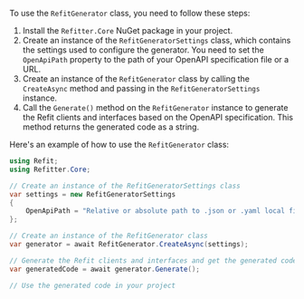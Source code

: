 To use the `RefitGenerator` class, you need to follow these steps:

1. Install the `Refitter.Core` NuGet package in your project.
2. Create an instance of the `RefitGeneratorSettings` class, which contains the settings used to configure the generator. You need to set the `OpenApiPath` property to the path of your OpenAPI specification file or a URL.
3. Create an instance of the `RefitGenerator` class by calling the `CreateAsync` method and passing in the `RefitGeneratorSettings` instance.
4. Call the `Generate()` method on the `RefitGenerator` instance to generate the Refit clients and interfaces based on the OpenAPI specification. This method returns the generated code as a string.

Here's an example of how to use the `RefitGenerator` class:

```csharp
using Refit;
using Refitter.Core;

// Create an instance of the RefitGeneratorSettings class
var settings = new RefitGeneratorSettings
{
    OpenApiPath = "Relative or absolute path to .json or .yaml local file or a URL to a .json or .yaml file"
};

// Create an instance of the RefitGenerator class
var generator = await RefitGenerator.CreateAsync(settings);

// Generate the Refit clients and interfaces and get the generated code as a string
var generatedCode = await generator.Generate();

// Use the generated code in your project
```

